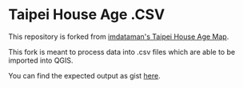 # Taipei House Age .CSV
This repository is forked from [imdataman's Taipei House Age Map](https://github.com/imdataman/taipei-house-age-map).

This fork is meant to process data into .csv files which are able to be imported into QGIS.

You can find the expected output as gist [here](https://gist.github.com/taipeinative/73e48d0d7befc334c68bed79ba7c0df9).
